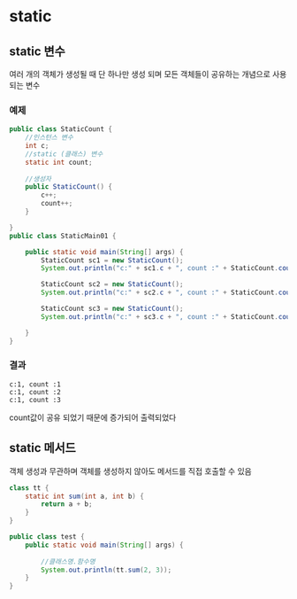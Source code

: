 # static
## static 변수
여러 개의 객체가 생성될 때 단 하나만 생성 되며 모든 객체들이 공유하는 개념으로 사용되는 변수 
### 예제
```java
public class StaticCount {
	//인스턴스 변수
	int c;
	//static (클래스) 변수
	static int count;
	
	//생성자
	public StaticCount() {
		c++;
		count++;
	}

}
public class StaticMain01 {

	public static void main(String[] args) {
		StaticCount sc1 = new StaticCount();
		System.out.println("c:" + sc1.c + ", count :" + StaticCount.count);

		StaticCount sc2 = new StaticCount();
		System.out.println("c:" + sc2.c + ", count :" + StaticCount.count);

		StaticCount sc3 = new StaticCount();
		System.out.println("c:" + sc3.c + ", count :" + StaticCount.count);

	}
}
```

###  결과
```
c:1, count :1
c:1, count :2
c:1, count :3
```
count값이 공유 되었기 때문에 증가되어 출력되었다

## static 메서드
객체 생성과 무관하며 객체를 생성하지 않아도 메서드를 직접 호출할 수 있음
```java
class tt {
	static int sum(int a, int b) {
		return a + b;
	}
}

public class test {
	public static void main(String[] args) {
    
        //클래스명.함수명
		System.out.println(tt.sum(2, 3));
	}
} 
```
